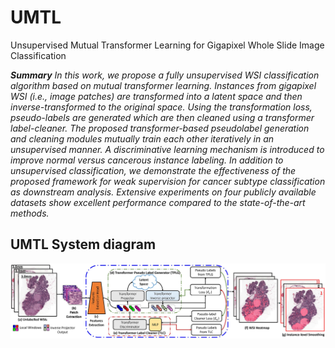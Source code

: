 # UMTL

Unsupervised Mutual Transformer Learning for Gigapixel Whole Slide Image Classification

***Summary** In this work, we propose a fully unsupervised WSI classification algorithm based on mutual transformer learning. Instances from gigapixel WSI (i.e., image patches) are transformed into a latent space and then inverse-transformed to the original space. Using the transformation loss, pseudo-labels are generated which are then cleaned using a transformer label-cleaner. The proposed transformer-based pseudolabel generation and cleaning modules mutually train each other iteratively in an unsupervised manner. A discriminative learning mechanism is introduced to improve normal versus cancerous instance labeling. In addition to unsupervised classification, we demonstrate the effectiveness of the proposed framework for weak supervision for cancer subtype classification as downstream analysis. Extensive experiments on four publicly available datasets show excellent performance compared to the state-of-the-art methods.*

##  UMTL System diagram 
<img src="docs/MainDiagram.jpg" width="1000px" align="center" />
